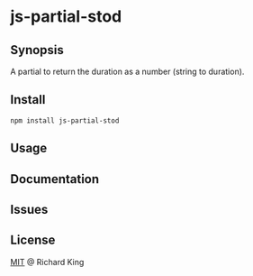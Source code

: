 # js-partial-stod

## Synopsis

A partial to return the duration as a number (string to duration).

## Install

```
npm install js-partial-stod
```

## Usage

## Documentation

## Issues

## License

[MIT](license.md) @ Richard King
